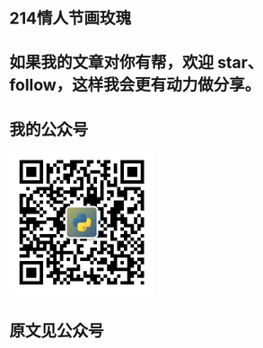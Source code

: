 # 214情人节画玫瑰

# 如果我的文章对你有帮，欢迎 star、follow，这样我会更有动力做分享。

# 我的公众号
![image](https://github.com/Brucepk/pk.github.io/blob/master/gzh.jpg)


# 原文见公众号
